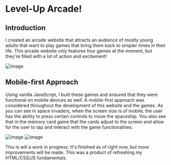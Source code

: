 # Level-Up Arcade!
## Introduction
I created an arcade website that attracts an audience of mostly young adults that want to play games that bring them back to simpler times in their life.
This arcade website only features four games at the moment, but they're filled with a lot of action and excitement!

![image](https://github.com/CesarAndrade007/Level-Up-Arcade/assets/108037193/88751560-01e6-438a-9c47-6f52bd63da10)

## Mobile-first Approach
Using vanilla JavaScript, I built these games and ensured that they were functional on mobile devices as well. A mobile-first approach was considered
throughout the development of this website and the games. As you can see in space invaders, when the screen size is of mobile, the user has the ability
to press certain controls to move the spaceship. You also see that in the memory card game that the cards adjust to the screen and allow for the user
to tap and interact with the game functionalities.

![image](https://github.com/CesarAndrade007/Level-Up-Arcade/assets/108037193/49542761-d52e-406d-b140-81a53d524903) ![image](https://github.com/CesarAndrade007/Level-Up-Arcade/assets/108037193/886f0afa-0432-45ba-8dac-8fd793a5af6c)

This is will a work in progress. It's finished as of right now, but more improvements will be made. This was a product of refreshing my HTML/CSS/JS fundamentals.
